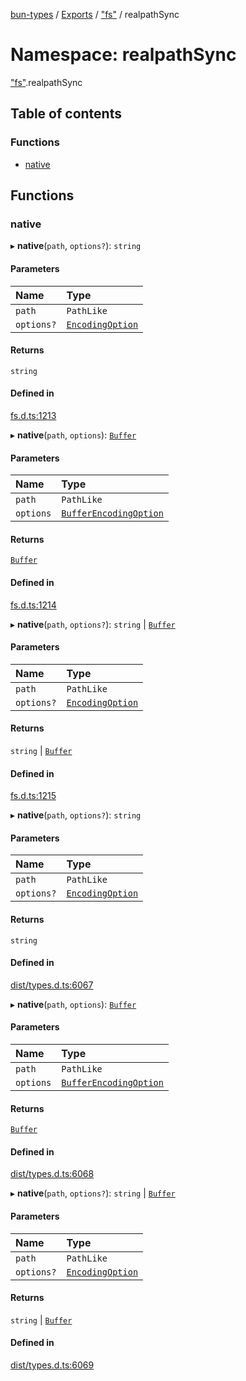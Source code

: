 [bun-types](../README.md) / [Exports](../modules.md) / ["fs"](fs_.md) / realpathSync

# Namespace: realpathSync

["fs"](fs_.md).realpathSync

## Table of contents

### Functions

- [native](fs_.realpathSync.md#native)

## Functions

### native

▸ **native**(`path`, `options?`): `string`

#### Parameters

| Name | Type |
| :------ | :------ |
| `path` | `PathLike` |
| `options?` | [`EncodingOption`](fs_.md#encodingoption) |

#### Returns

`string`

#### Defined in

[fs.d.ts:1213](https://github.com/valgaze/bun-types/blob/5e53f27/fs.d.ts#L1213)

▸ **native**(`path`, `options`): [`Buffer`](buffer_.md#buffer)

#### Parameters

| Name | Type |
| :------ | :------ |
| `path` | `PathLike` |
| `options` | [`BufferEncodingOption`](../interfaces/BufferEncodingOption.md) |

#### Returns

[`Buffer`](buffer_.md#buffer)

#### Defined in

[fs.d.ts:1214](https://github.com/valgaze/bun-types/blob/5e53f27/fs.d.ts#L1214)

▸ **native**(`path`, `options?`): `string` \| [`Buffer`](buffer_.md#buffer)

#### Parameters

| Name | Type |
| :------ | :------ |
| `path` | `PathLike` |
| `options?` | [`EncodingOption`](fs_.md#encodingoption) |

#### Returns

`string` \| [`Buffer`](buffer_.md#buffer)

#### Defined in

[fs.d.ts:1215](https://github.com/valgaze/bun-types/blob/5e53f27/fs.d.ts#L1215)

▸ **native**(`path`, `options?`): `string`

#### Parameters

| Name | Type |
| :------ | :------ |
| `path` | `PathLike` |
| `options?` | [`EncodingOption`](fs_.md#encodingoption) |

#### Returns

`string`

#### Defined in

[dist/types.d.ts:6067](https://github.com/valgaze/bun-types/blob/5e53f27/dist/types.d.ts#L6067)

▸ **native**(`path`, `options`): [`Buffer`](buffer_.md#buffer)

#### Parameters

| Name | Type |
| :------ | :------ |
| `path` | `PathLike` |
| `options` | [`BufferEncodingOption`](../interfaces/BufferEncodingOption.md) |

#### Returns

[`Buffer`](buffer_.md#buffer)

#### Defined in

[dist/types.d.ts:6068](https://github.com/valgaze/bun-types/blob/5e53f27/dist/types.d.ts#L6068)

▸ **native**(`path`, `options?`): `string` \| [`Buffer`](buffer_.md#buffer)

#### Parameters

| Name | Type |
| :------ | :------ |
| `path` | `PathLike` |
| `options?` | [`EncodingOption`](fs_.md#encodingoption) |

#### Returns

`string` \| [`Buffer`](buffer_.md#buffer)

#### Defined in

[dist/types.d.ts:6069](https://github.com/valgaze/bun-types/blob/5e53f27/dist/types.d.ts#L6069)
